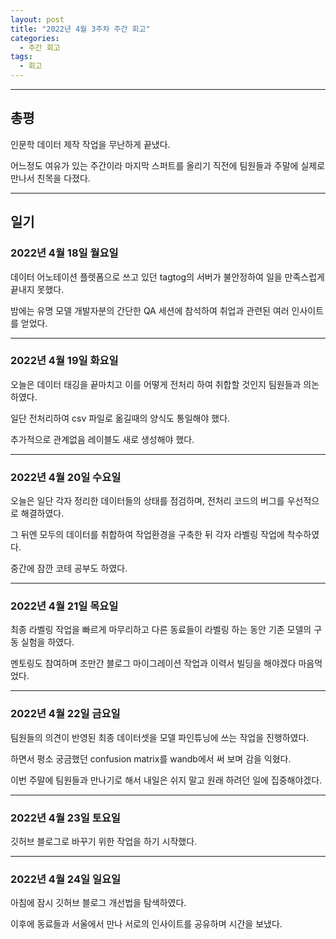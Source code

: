 ```yaml
---
layout: post
title: "2022년 4월 3주차 주간 회고"
categories:
  - 주간 회고
tags:
  - 회고
---
```


---

## 총평
인문학 데이터 제작 작업을 무난하게 끝냈다.

어느정도 여유가 있는 주간이라 마지막 스퍼트를 올리기 직전에 팀원들과 주말에 실제로 만나서 친목을 다졌다.

---
## 일기

### 2022년 4월 18일 월요일
데이터 어노테이션 플렛폼으로 쓰고 있던 tagtog의 서버가 불안정하여 일을 만족스럽게 끝내지 못했다.

밤에는 유명 모델 개발자분의 간단한 QA 세션에 참석하여 취업과 관련된 여러 인사이트를 얻었다.

---
### 2022년 4월 19일 화요일
오늘은 데이터 태깅을 끝마치고 이를 어떻게 전처리 하여 취합할 것인지 팀원들과 의논하였다.

일단 전처리하여 csv 파일로 옮길때의 양식도 통일해야 했다.

추가적으로 관계없음 레이블도 새로 생성해야 했다.

---
### 2022년 4월 20일 수요일
오늘은 일단 각자 정리한 데이터들의 상태를 점검하며, 전처리 코드의 버그를 우선적으로 해결하였다.

그 뒤엔 모두의 데이터를 취합하여 작업환경을 구축한 뒤 각자 라벨링 작업에 착수하였다.

중간에 잠깐 코테 공부도 하였다.

---
### 2022년 4월 21일 목요일
최종 라벨링 작업을 빠르게 마무리하고 다른 동료들이 라벨링 하는 동안 기존 모델의 구동 실험을 하였다.

멘토링도 참여하며 조만간 블로그 마이그레이션 작업과 이력서 빌딩을 해야겠다 마음먹었다.

---
### 2022년 4월 22일 금요일
팀원들의 의견이 반영된 최종 데이터셋을 모델 파인튜닝에 쓰는 작업을 진행하였다.

하면서 평소 궁금했던 confusion matrix를 wandb에서 써 보며 감을 익혔다.

이번 주말에 팀원들과 만나기로 해서 내일은 쉬지 말고 원래 하려던 일에 집중해야겠다.

---
### 2022년 4월 23일 토요일
깃허브 블로그로 바꾸기 위한 작업을 하기 시작했다.

---
### 2022년 4월 24일 일요일
아침에 잠시 깃허브 블로그 개선법을 탐색하였다.

이후에 동료들과 서울에서 만나 서로의 인사이트를 공유하며 시간을 보냈다.
